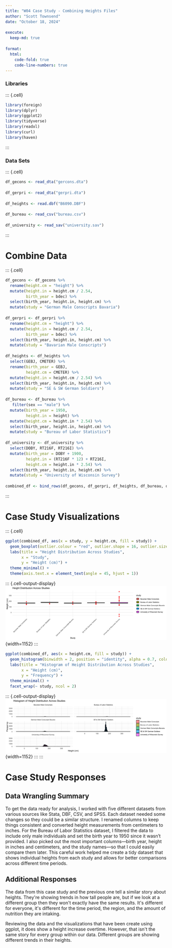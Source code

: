 ```yaml
---
title: "W04 Case Study - Combining Heights Files"
author: "Scott Townsend"
date: "October 18, 2024"

execute:
  keep-md: true

format:
  html:
    code-fold: true
    code-line-numbers: true
---
```




### Libraries


::: {.cell}

```{.r .cell-code}
library(foreign)
library(dplyr)
library(ggplot2)
library(tidyverse)
library(readxl)
library(curl)
library(haven)
```
:::


### Data Sets


::: {.cell}

```{.r .cell-code}
df_gecons <- read_dta("gercons.dta")

df_gerpri <- read_dta("gerpri.dta")

df_heights <- read.dbf("B6090.DBF")

df_bureau <- read_csv("bureau.csv")

df_university <- read_sav("university.sav")
```
:::


# Combine Data


::: {.cell}

```{.r .cell-code}
df_gecons <- df_gecons %>%
  rename(height.cm = "height") %>%
  mutate(height.in = height.cm / 2.54,
         birth_year = bdec) %>%
  select(birth_year, height.in, height.cm) %>%
  mutate(study = "German Male Conscripts Bavaria")

df_gerpri <- df_gerpri %>%
  rename(height.cm = "height") %>%
  mutate(height.in = height.cm / 2.54,
         birth_year = bdec) %>%
  select(birth_year, height.in, height.cm) %>%
  mutate(study = "Bavarian Male Conscripts")

df_heights <- df_heights %>%
  select(GEBJ, CMETER) %>%
  rename(birth_year = GEBJ,
         height.cm = CMETER) %>%
  mutate(height.in = height.cm / 2.54) %>%
  select(birth_year, height.in, height.cm) %>%
  mutate(study = "SE & SW German Soldiers")

df_bureau <- df_bureau %>%
   filter(sex == "male") %>%
  mutate(birth_year = 1950,
         height.in = height) %>%
  mutate(height.cm = height.in * 2.54) %>%
  select(birth_year, height.in, height.cm) %>%
  mutate(study = "Bureau of Labor Statistics")

df_university <- df_university %>%
  select(DOBY, RT216F, RT216I) %>%
  mutate(birth_year = DOBY + 1900,
         height.in = (RT216F * 12) + RT216I,
         height.cm = height.in * 2.54) %>%
  select(birth_year, height.in, height.cm) %>%
  mutate(study = "University of Wisconsin Survey")

combined_df <- bind_rows(df_gecons, df_gerpri, df_heights, df_bureau, df_university)
```
:::


# Case Study Visualizations


::: {.cell}

```{.r .cell-code}
ggplot(combined_df, aes(x = study, y = height.cm, fill = study)) +
  geom_boxplot(outlier.colour = "red", outlier.shape = 16, outlier.size = 2) +
  labs(title = "Height Distribution Across Studies",
       x = "Study",
       y = "Height (cm)") +
  theme_minimal() +
  theme(axis.text.x = element_text(angle = 45, hjust = 1))
```

::: {.cell-output-display}
![](W04-CombiningHeightsCaseStudy_files/figure-html/unnamed-chunk-4-1.png){width=1152}
:::

```{.r .cell-code}
ggplot(combined_df, aes(x = height.cm, fill = study)) +
  geom_histogram(binwidth = 2, position = "identity", alpha = 0.7, color = "black") +
  labs(title = "Histogram of Height Distribution Across Studies",
       x = "Height (cm)",
       y = "Frequency") +
  theme_minimal() +
  facet_wrap(~ study, ncol = 2)
```

::: {.cell-output-display}
![](W04-CombiningHeightsCaseStudy_files/figure-html/unnamed-chunk-4-2.png){width=1152}
:::
:::


# Case Study Responses

## Data Wrangling Summary

To get the data ready for analysis, I worked with five different datasets from various sources like Stata, DBF, CSV, and SPSS. Each dataset needed some changes so they could be a similar structure. I renamed columns to keep things consistent and converted height measurements from centimeters to inches. For the Bureau of Labor Statistics dataset, I filtered the data to include only male individuals and set the birth year to 1950 since it wasn’t provided. I also picked out the most important columns—birth year, height in inches and centimeters, and the study names—so that I could easily compare them later. This careful work helped me create a tidy dataset that shows individual heights from each study and allows for better comparisons across different time periods.

## Additional Responses

The data from this case study and the previous one tell a similar story about heights. They're showing trends in how tall people are, but if we look at a different group then they won't exactly have the same results. It's different for everyone, it's different for the time period, the region, and the amount of nutrition they are intaking. 

Reviewing the data and the visualizations that have been create using ggplot, it does show a height increase overtime. However, that isn't the same story for every group within our data. Different groups are showing different trends in their heights. 




